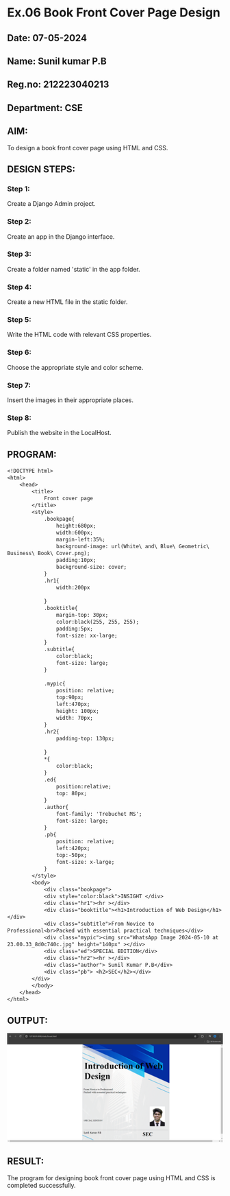 # Ex.06 Book Front Cover Page Design
## Date: 07-05-2024
## Name: Sunil kumar P.B
## Reg.no: 212223040213
## Department: CSE

## AIM:
To design a book front cover page using HTML and CSS.
## DESIGN STEPS:

### Step 1:
Create a Django Admin project.

### Step 2:
Create an app in the Django interface.

### Step 3:
Create a folder named 'static' in the app folder.

### Step 4:
Create a new HTML file in the static folder.

### Step 5:
Write the HTML code with relevant CSS properties.

### Step 6:
Choose the appropriate style and color scheme.

### Step 7:
Insert the images in their appropriate places.

### Step 8:
Publish the website in the LocalHost.

## PROGRAM:
```
<!DOCTYPE html>
<html>
    <head>
        <title>
            Front cover page
        </title>
        <style>
            .bookpage{
                height:680px;
                width:600px;
                margin-left:35%;
                background-image: url(White\ and\ Blue\ Geometric\ Business\ Book\ Cover.png);
                padding:10px;
                background-size: cover;
            }
            .hr1{
                width:200px

            }
            .booktitle{
                margin-top: 30px;
                color:black(255, 255, 255);
                padding:5px;
                font-size: xx-large;
            }
            .subtitle{
                color:black;
                font-size: large;
            }
            
            .mypic{
                position: relative;
                top:90px;
                left:470px;
                height: 100px;
                width: 70px;
            }
            .hr2{
                padding-top: 130px;
            
            }
            *{
                color:black;
            }
            .ed{
                position:relative;
                top: 80px;
            }
            .author{
                font-family: 'Trebuchet MS';
                font-size: large;
            }
            .pb{
                position: relative;
                left:420px;
                top:-50px;
                font-size: x-large;
            }
        </style>
        <body>
            <div class="bookpage">
            <div style="color:black">INSIGHT </div>
            <div class="hr1"><hr ></div>
            <div class="booktitle"><h1>Introduction of Web Design</h1></div>
            <div class="subtitle">From Novice to Professional<br>Packed with essential practical techniques</div>
            <div class="mypic"><img src="WhatsApp Image 2024-05-10 at 23.00.33_8d0c740c.jpg" height="140px" ></div>
            <div class="ed">SPECIAL EDITION</div>
            <div class="hr2"><hr ></div>
            <div class="author"> Sunil Kumar P.B</div>
            <div class="pb"> <h2>SEC</h2></div>
        </div>
        </body>
    </head>
</html>

```

## OUTPUT:

![Alt text](<Screenshot 2024-05-10 230601.png>)

## RESULT:
The program for designing book front cover page using HTML and CSS is completed successfully.
